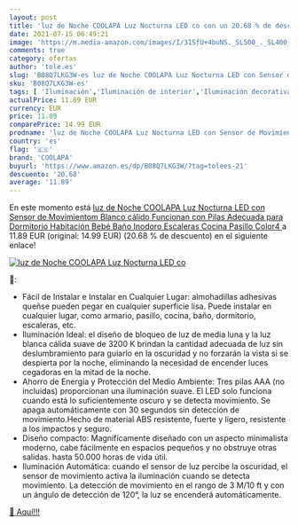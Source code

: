 ```yaml
---
layout: post
title: 'luz de Noche COOLAPA Luz Nocturna LED co con un 20.68 % de descuento'
date: 2021-07-15 06:49:21
image: 'https://m.media-amazon.com/images/I/31SfU+4buNS._SL500_._SL400_.jpg'
comments: true
category: ofertas
author: 'tole.es'
slug: 'B08Q7LKG3W-es luz de Noche COOLAPA Luz Nocturna LED con Sensor de...'
sku: 'B08Q7LKG3W-es'
tags: [ 'Iluminación','Iluminación de interior','Iluminación decorativa y para usos específicos de interior','Iluminación nocturna de interior','bebé','coolapa', ]
actualPrice: 11.89 EUR
currency: EUR
price: 11.89
comparePrice: 14.99 EUR
prodname: 'luz de Noche COOLAPA Luz Nocturna LED con Sensor de Movimientom  Blanco cálido Funcionan con Pilas  Adecuada para Dormitorio  Habitación Bebé Baño  Inodoro  Escaleras  Cocina  Pasillo  Color4 '
country: 'es'
flag: '🇪🇸'
brand: 'COOLAPA'
buyurl: 'https://www.amazon.es/dp/B08Q7LKG3W/?tag=tolees-21'
descuento: '20.68'
average: '11.89'
---
```


En este momento está [luz de Noche COOLAPA Luz Nocturna LED con Sensor de Movimientom  Blanco cálido Funcionan con Pilas  Adecuada para Dormitorio  Habitación Bebé Baño  Inodoro  Escaleras  Cocina  Pasillo  Color4 ](https://www.amazon.es/dp/B08Q7LKG3W/?tag=tolees-21) a 11.89 EUR (original: 14.99 EUR) (20.68 %  de descuento) en el siguiente enlace!

[![luz de Noche COOLAPA Luz Nocturna LED co](https://m.media-amazon.com/images/I/31SfU+4buNS._SL500_._SL400_.jpg)](https://www.amazon.es/dp/B08Q7LKG3W/?tag=tolees-21)

🔎:

- Fácil de Instalar e Instalar en Cualquier Lugar: almohadillas adhesivas queñse pueden pegar en cualquier superficie lisa. Puede instalar en cualquier lugar, como armario, pasillo, cocina, baño, dormitorio, escaleras, etc.
- Iluminación Ideal: el diseño de bloqueo de luz de media luna y la luz blanca cálida suave de 3200 K brindan la cantidad adecuada de luz sin deslumbramiento para guiarlo en la oscuridad y no forzarán la vista si se despierta por la noche, eliminando la necesidad de encender luces cegadoras en la mitad de la noche.
- Ahorro de Energía y Protección del Medio Ambiente: Tres pilas AAA (no incluidas) proporcionan una iluminación suave. El LED solo funciona cuando está lo suficientemente oscuro y se detecta movimiento. Se apaga automáticamente con 30 segundos sin detección de movimiento.Hecho de material ABS resistente, fuerte y ligero, resistente a los impactos y seguro.
- Diseño compacto: Magníficamente diseñado con un aspecto minimalista moderno, cabe fácilmente en espacios pequeños y no obstruye otras salidas. hasta 50.000 horas de vida útil.
- Iluminación Automática: cuando el sensor de luz percibe la oscuridad, el sensor de movimiento activa la iluminación cuando se detecta movimiento. La detección de movimiento en el rango de 3 M/10 ft y con un ángulo de detección de 120°, la luz se encenderá automáticamente.

[🛒 Aquí!!!](https://www.amazon.es/dp/B08Q7LKG3W/?tag=tolees-21)
